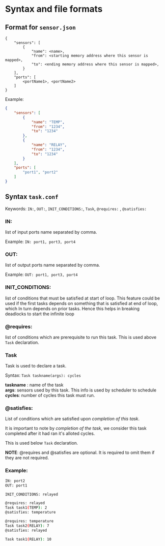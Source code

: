# Syntax and file formats
## Format for `sensor.json`
```
{
    "sensors": [
        {
            "name": <name>,
            "from": <starting memory address where this sensor is mapped>,
            "to": <ending memory address where this sensor is mapped>,
        }
    ],
    "ports": [
        <portName1>, <portName2>
    ]
}
```
Example:
```json
{
    "sensors": [
        {
            "name": "TEMP",
            "from": "1234",
            "to": "1234"
        },
        {
            "name": "RELAY",
            "from": "1234",
            "to": "1234"
        }
    ],
    "ports": [
        "port1", "port2"
    ]
}
```

## Syntax `task.conf`

Keywords: `IN:`, `OUT:`, `INIT_CONDITIONS:`, `Task`, `@requires:` , `@satisfies:`

### IN:
list of input ports name separated by comma. 

Example: `IN: port1, port3, port4`


### OUT:
list of output ports name separated by comma. 

Example: `OUT: port1, port3, port4`


### INIT_CONDITIONS: 
list of conditions that must be satisfied at start of loop. This feature could be used if the first tasks depends on something that is satisfied at end of loop, which In turn depends on prior tasks. Hence this helps in breaking deadlocks to start the infinite loop

### @requires: 
list of conditions which are prerequisite to run this task. This is used above `Task` declaration.


### Task 
Task is used to declare a task.

Syntax: `Task taskname(args): cycles`

**taskname** : name of the task
<br>
**args**: sensors used by this task. This info is used by scheduler to schedule 
<br>
**cycles**: number of cycles this task must run.


### @satisfies: 
List of conditions which are satisfied upon *completion of this task*.

It is important to note by *completion of the task*, we consider this task completed after it had ran it's alloted cycles. 

This is used below `Task` declaration.


**NOTE**: @requires and @satisfies are optional. It is required to omit them if they are not required.

### Example:
```bash
IN: port2
OUT: port1

INIT_CONDITIONS: relayed

@requires: relayed
Task task1(TEMP): 2
@satisfies: temperature

@requires: temperature
Task task2(RELAY): 7
@satisfies: relayed

Task task1(RELAY): 10
```